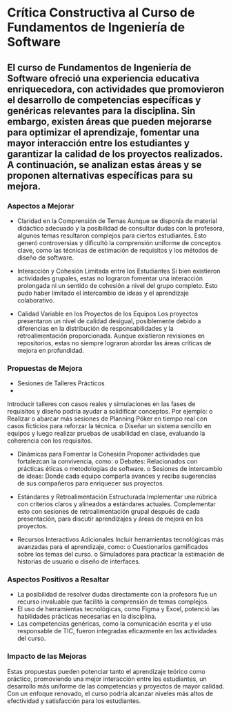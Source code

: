 # Crítica Constructiva al Curso de Fundamentos de Ingeniería de Software

## El curso de Fundamentos de Ingeniería de Software ofreció una experiencia educativa enriquecedora, con actividades que promovieron el desarrollo de competencias específicas y genéricas relevantes para la disciplina. Sin embargo, existen áreas que pueden mejorarse para optimizar el aprendizaje, fomentar una mayor interacción entre los estudiantes y garantizar la calidad de los proyectos realizados. A continuación, se analizan estas áreas y se proponen alternativas específicas para su mejora.

### Aspectos a Mejorar
- Claridad en la Comprensión de Temas
Aunque se disponía de material didáctico adecuado y la posibilidad de consultar dudas con la profesora, algunos temas resultaron complejos para ciertos estudiantes. Esto generó controversias y dificultó la comprensión uniforme de conceptos clave, como las técnicas de estimación de requisitos y los métodos de diseño de software.

- Interacción y Cohesión Limitada entre los Estudiantes
Si bien existieron actividades grupales, estas no lograron fomentar una interacción prolongada ni un sentido de cohesión a nivel del grupo completo. Esto pudo haber limitado el intercambio de ideas y el aprendizaje colaborativo.

- Calidad Variable en los Proyectos de los Equipos
Los proyectos presentaron un nivel de calidad desigual, posiblemente debido a diferencias en la distribución de responsabilidades y la retroalimentación proporcionada. Aunque existieron revisiones en repositorios, estas no siempre lograron abordar las áreas críticas de mejora en profundidad.

### Propuestas de Mejora
- Sesiones de Talleres Prácticos
- 
Introducir talleres con casos reales y simulaciones en las fases de requisitos y diseño podría ayudar a solidificar conceptos. Por ejemplo:
o	Realizar o abarcar más sesiones de Planning Póker en tiempo real con casos ficticios para reforzar la técnica.
o	Diseñar un sistema sencillo en equipos y luego realizar pruebas de usabilidad en clase, evaluando la coherencia con los requisitos.

- Dinámicas para Fomentar la Cohesión
Proponer actividades que fortalezcan la convivencia, como:
o	Debates: Relacionados con prácticas éticas o metodologías de software.
o	Sesiones de intercambio de ideas: Donde cada equipo comparta avances y reciba sugerencias de sus compañeros para enriquecer sus proyectos.

- Estándares y Retroalimentación Estructurada
Implementar una rúbrica con criterios claros y alineados a estándares actuales. Complementar esto con sesiones de retroalimentación grupal después de cada presentación, para discutir aprendizajes y áreas de mejora en los proyectos.

- Recursos Interactivos Adicionales
Incluir herramientas tecnológicas más avanzadas para el aprendizaje, como:
o	Cuestionarios gamificados sobre los temas del curso.
o	Simuladores para practicar la estimación de historias de usuario o diseño de interfaces.

### Aspectos Positivos a Resaltar
- La posibilidad de resolver dudas directamente con la profesora fue un recurso invaluable que facilitó la comprensión de temas complejos.
- El uso de herramientas tecnológicas, como Figma y Excel, potenció las habilidades prácticas necesarias en la disciplina.
- Las competencias genéricas, como la comunicación escrita y el uso responsable de TIC, fueron integradas eficazmente en las actividades del curso.
  
### Impacto de las Mejoras
Estas propuestas pueden potenciar tanto el aprendizaje teórico como práctico, promoviendo una mejor interacción entre los estudiantes, un desarrollo más uniforme de las competencias y proyectos de mayor calidad. Con un enfoque renovado, el curso podría alcanzar niveles más altos de efectividad y satisfacción para los estudiantes.

